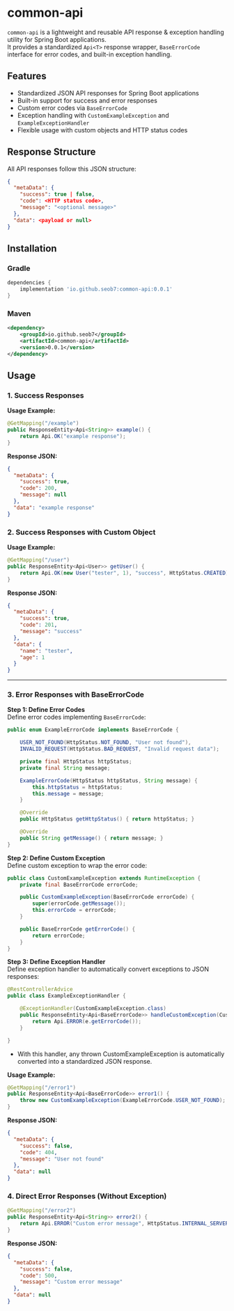 # common-api

`common-api` is a lightweight and reusable API response & exception handling utility for Spring Boot applications.  
It provides a standardized `Api<T>` response wrapper, `BaseErrorCode` interface for error codes, and built-in exception handling.

## Features

- Standardized JSON API responses for Spring Boot applications
- Built-in support for success and error responses
- Custom error codes via `BaseErrorCode`
- Exception handling with `CustomExampleException` and `ExampleExceptionHandler`
- Flexible usage with custom objects and HTTP status codes

## Response Structure

All API responses follow this JSON structure:

```json
{
  "metaData": {
    "success": true | false,
    "code": <HTTP status code>,
    "message": "<optional message>"
  },
  "data": <payload or null>
}
```

## Installation

### Gradle

```groovy
dependencies {
    implementation 'io.github.seob7:common-api:0.0.1'
}
```

### Maven

```xml
<dependency>
    <groupId>io.github.seob7</groupId>
    <artifactId>common-api</artifactId>
    <version>0.0.1</version>
</dependency>
```

## Usage

### 1. Success Responses

**Usage Example:**

```java
@GetMapping("/example")
public ResponseEntity<Api<String>> example() {
    return Api.OK("example response");
}
```

**Response JSON:**

```json
{
  "metaData": {
    "success": true,
    "code": 200,
    "message": null
  },
  "data": "example response"
}
```

### 2. Success Responses with Custom Object

**Usage Example:**

```java
@GetMapping("/user")
public ResponseEntity<Api<User>> getUser() {
    return Api.OK(new User("tester", 1), "success", HttpStatus.CREATED);
}
```

**Response JSON:**

```json
{
  "metaData": {
    "success": true,
    "code": 201,
    "message": "success"
  },
  "data": {
    "name": "tester",
    "age": 1
  }
}
```

---

### 3. Error Responses with BaseErrorCode

**Step 1: Define Error Codes**    
Define error codes implementing `BaseErrorCode`:

```java
public enum ExampleErrorCode implements BaseErrorCode {

    USER_NOT_FOUND(HttpStatus.NOT_FOUND, "User not found"),
    INVALID_REQUEST(HttpStatus.BAD_REQUEST, "Invalid request data");

    private final HttpStatus httpStatus;
    private final String message;

    ExampleErrorCode(HttpStatus httpStatus, String message) {
        this.httpStatus = httpStatus;
        this.message = message;
    }

    @Override
    public HttpStatus getHttpStatus() { return httpStatus; }

    @Override
    public String getMessage() { return message; }
}
```

**Step 2: Define Custom Exception**      
Define custom exception to wrap the error code:

```java
public class CustomExampleException extends RuntimeException {
    private final BaseErrorCode errorCode;

    public CustomExampleException(BaseErrorCode errorCode) {
        super(errorCode.getMessage());
        this.errorCode = errorCode;
    }

    public BaseErrorCode getErrorCode() {
        return errorCode;
    }
}
```

**Step 3: Define Exception Handler**  
Define exception handler to automatically convert exceptions to JSON responses:

```java
@RestControllerAdvice
public class ExampleExceptionHandler {

    @ExceptionHandler(CustomExampleException.class)
    public ResponseEntity<Api<BaseErrorCode>> handleCustomException(CustomExampleException e) {
        return Api.ERROR(e.getErrorCode());
    }

}
```
- With this handler, any thrown CustomExampleException is automatically converted into a standardized JSON response.

**Usage Example:**

```java
@GetMapping("/error1")
public ResponseEntity<Api<BaseErrorCode>> error1() {
    throw new CustomExampleException(ExampleErrorCode.USER_NOT_FOUND);
}
```

**Response JSON:**

```json
{
  "metaData": {
    "success": false,
    "code": 404,
    "message": "User not found"
  },
  "data": null
}
```

### 4. Direct Error Responses (Without Exception)

```java
@GetMapping("/error2")
public ResponseEntity<Api<String>> error2() {
    return Api.ERROR("Custom error message", HttpStatus.INTERNAL_SERVER_ERROR);
}
```

**Response JSON:**

```json
{
  "metaData": {
    "success": false,
    "code": 500,
    "message": "Custom error message"
  },
  "data": null
}
```
